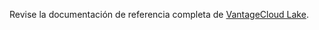 Revise la documentación de referencia completa de [VantageCloud Lake](https://docs.teradata.com/p/VantageCloud/Lake).
